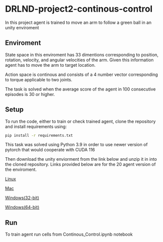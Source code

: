 # DRLND-project2-continous-control

In this project agent is trained to move an arm to follow a green ball in an unity enviroment

## Enviroment

State space in this enviroment has 33 dimentions corresponding to position, rotation, velocity, and angular velocities of the arm. Given this information agent has to move the arm to target location.

Action space is continous and consists of a 4 number vector corresponding to torque applicable to two joints. 

The task is solved when the average score of the agent in 100 consecutive episodes is 30 or higher.

## Setup

To run the code, either to train or check trained agent, clone the repository and install requirements using:

```bash
pip install -r requirements.txt
```

This task was solved using Python 3.9 in order to use newer version of pytorch that would cooperate with CUDA 116

Then download the unity enviorment from the link below and unzip it in into the cloned repository. Links provided below are for the 20 agent version of the enviroment.

[Linux](https://s3-us-west-1.amazonaws.com/udacity-drlnd/P2/Reacher/Reacher_Linux.zip)

[Mac](https://s3-us-west-1.amazonaws.com/udacity-drlnd/P2/Reacher/Reacher.app.zip)

[Windows(32-bit)](https://s3-us-west-1.amazonaws.com/udacity-drlnd/P2/Reacher/Reacher_Windows_x86.zip)

[Windows(64-bit)](https://s3-us-west-1.amazonaws.com/udacity-drlnd/P2/Reacher/Reacher_Windows_x86_64.zip)

## Run

To train agent run cells from Continous_Control.ipynb notebook
